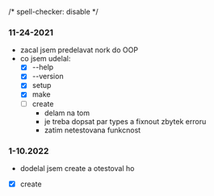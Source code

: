 /* spell-checker: disable */

### 11-24-2021
- zacal jsem predelavat nork do OOP
- co jsem udelal:
  - [x] --help
  - [x] --version
  - [x] setup
  - [x] make
  - [ ] create
    - delam na tom
    - je treba dopsat par types a fixnout zbytek erroru
    - zatim netestovana funkcnost

### 1-10.2022
- dodelal jsem create a otestoval ho
- [x] create
